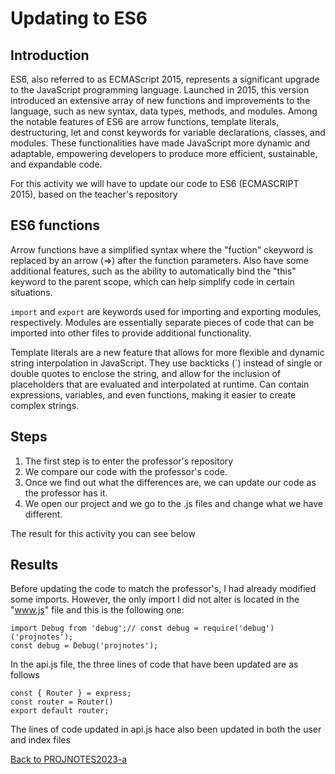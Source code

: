 # Updating to ES6

## Introduction
ES6, also referred to as ECMAScript 2015, represents a significant upgrade to the JavaScript programming language. Launched in 2015, this version introduced an extensive array of new functions and improvements to the language, such as new syntax, data types, methods, and modules. Among the notable features of ES6 are arrow functions, template literals, destructuring, let and const keywords for variable declarations, classes, and modules. These functionalities have made JavaScript more dynamic and adaptable, empowering developers to produce more efficient, sustainable, and expandable code.

For this activity we will have to update our code to ES6 (ECMASCRIPT 2015), based on the teacher's repository

## ES6 functions

Arrow functions have a simplified syntax where the "fuction" ckeyword is replaced by an arrow (=>) after the function parameters. Also have some additional features, such as the ability to automatically bind the "this" keyword to the parent scope, which can help simplify code in certain situations.

 `import` and `export` are keywords used for importing and exporting modules, respectively. Modules are essentially separate pieces of code that can be imported into other files to provide additional functionality.
 
 Template literals are a new feature that allows for more flexible and dynamic string interpolation in JavaScript. They use backticks (`) instead of single or double quotes to enclose the string, and allow for the inclusion of  placeholders that are evaluated and interpolated at runtime. Can contain expressions, variables, and even functions, making it easier to create complex strings.

## Steps

1. The first step is to enter the professor's repository 
2. We compare our code with the professor's code.
3. Once we find out what the differences are, we can update our code as the professor has it.
4. We open our project and we go to the .js files and change what we have different. 

The result for this activity you can see below


## Results


Before updating the code to match the professor's, I had already modified some imports. However, the only import I did not alter is located in the "www.js" file and this is the following one:

    import Debug from 'debug';// const debug = require('debug')('projnotes');
    const debug = Debug('projnotes');
    

In the api.js file, the three lines of code that have been updated are as follows

    const { Router } = express; 
    const router = Router()
    export default router; 

The lines of code updated in api.js hace also been updated in both the user and index files


[Back to PROJNOTES2023-a](https://github.com/AlexisFlo/PROJNOTES-2023a)